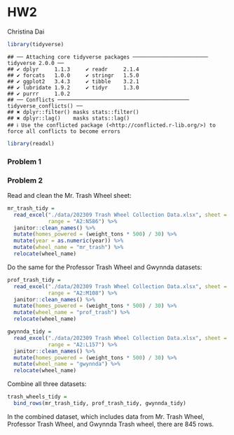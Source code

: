HW2
================
Christina Dai

``` r
library(tidyverse)
```

    ## ── Attaching core tidyverse packages ──────────────────────── tidyverse 2.0.0 ──
    ## ✔ dplyr     1.1.3     ✔ readr     2.1.4
    ## ✔ forcats   1.0.0     ✔ stringr   1.5.0
    ## ✔ ggplot2   3.4.3     ✔ tibble    3.2.1
    ## ✔ lubridate 1.9.2     ✔ tidyr     1.3.0
    ## ✔ purrr     1.0.2     
    ## ── Conflicts ────────────────────────────────────────── tidyverse_conflicts() ──
    ## ✖ dplyr::filter() masks stats::filter()
    ## ✖ dplyr::lag()    masks stats::lag()
    ## ℹ Use the conflicted package (<http://conflicted.r-lib.org/>) to force all conflicts to become errors

``` r
library(readxl)
```

### Problem 1

### Problem 2

Read and clean the Mr. Trash Wheel sheet:

``` r
mr_trash_tidy = 
  read_excel("./data/202309 Trash Wheel Collection Data.xlsx", sheet = 1,
             range = "A2:N586") %>% 
  janitor::clean_names() %>% 
  mutate(homes_powered = (weight_tons * 500) / 30) %>% 
  mutate(year = as.numeric(year)) %>% 
  mutate(wheel_name = "mr_trash") %>% 
  relocate(wheel_name)
```

Do the same for the Professor Trash Wheel and Gwynnda datasets:

``` r
prof_trash_tidy = 
  read_excel("./data/202309 Trash Wheel Collection Data.xlsx", sheet = 2,
             range = "A2:M108") %>% 
  janitor::clean_names() %>% 
  mutate(homes_powered = (weight_tons * 500) / 30) %>% 
  mutate(wheel_name = "prof_trash") %>% 
  relocate(wheel_name)
```

``` r
gwynnda_tidy = 
  read_excel("./data/202309 Trash Wheel Collection Data.xlsx", sheet = 4,
             range = "A2:L157") %>% 
  janitor::clean_names() %>% 
  mutate(homes_powered = (weight_tons * 500) / 30) %>% 
  mutate(wheel_name = "gwynnda") %>% 
  relocate(wheel_name)
```

Combine all three datasets:

``` r
trash_wheels_tidy = 
  bind_rows(mr_trash_tidy, prof_trash_tidy, gwynnda_tidy)
```

In the combined dataset, which includes data from Mr. Trash Wheel,
Professor Trash Wheel, and Gwynnda Trash wheel, there are 845 rows.
